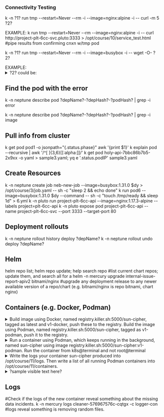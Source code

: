 ### Connectivity Testing ###
<p>k -n ?1? run tmp --restart=Never --rm -i --image=nginx:alpine -i -- curl -m 5 ?2? </p>
EXAMPLE:
k run tmp --restart=Never --rm --image=nginx:alpine -i -- curl http://project-plt-6cc-svc.pluto:3333 > /opt/course/10/service_test.html #pipe results from confirming cnxn w/tmp pod

<p>k -n ?1? run tmp --restart=Never --rm -i --image=busybox -i -- wget -O- ?2? </p>
EXAMPLE:

<details><summary>?2? could be:</summary>
<p>
  
```bash  
http://<svcName.namespace>:<port#>
ClusterIP, e.g. from "k -n ??? get pod -o wide"
```
</p>
</details>
  
## Find the pod with the error ##
<p>k -n neptune describe pod ?depName?-?depHash?-?podHash? | grep -i error </p>
<p>k -n neptune describe pod ?depName?-?depHash?-?podHash? | grep -i image </p>

## Pull info from cluster ##
k get pod pod1 -o jsonpath="{.status.phase}"
awk '{print $1}'
k explain pod --recursive |  awk '/^[ ]{3,6}[[:alpha:]]/'
k get pod holy-api-7bbc86b7b5-2x9xx -o yaml > sample3.yaml; yq e '.status.podIP' sample3.yaml

## Create Resources ##
k -n neptune create job neb-new-job --image=busybox:1.31.0 $dy > /opt/course/3/job.yaml -- sh -c "sleep 2 && echo done"
k run pod6 --image=busybox:1.31.0 $dy --command -- sh -c "touch /tmp/ready && sleep 1d" > 6.yml
k -n pluto run project-plt-6cc-api --image=nginx:1.17.3-alpine --labels project=plt-6cc-api
k -n pluto expose pod project-plt-6cc-api --name project-plt-6cc-svc --port 3333 --target-port 80

## Deployment rollouts ##
k -n neptune rollout history deploy ?depName?
k -n neptune rollout undo deploy ?depName?

## Helm ##
helm repo list; helm repo update; help search repo <chart e.g. nginx>
#list current chart repos; update them, and search all for a <chart>
helm -n mercury upgrade internal-issue-report-apiv2 bitnami/nginx
#upgrade any deployment release to any newer available version of a repo/chart (e.g. bitnami/nginx is repo bitnami, chart nginx)

## Containers (e.g. Docker, Podman) ##
<details><summary>Build image using Docker, named registry.killer.sh:5000/sun-cipher, tagged as latest and v1-docker, push these to the registry. Build the image using Podman, named registry.killer.sh:5000/sun-cipher, tagged as v1-podman, push it to the registry.</summary>
<p>
  
```bash  
sudo docker build -t registry.killer.sh:5000/sun-cipher:latest -t registry.killer.sh:5000/sun-cipher:v1-docker .
sudo docker push registry.killer.sh:5000/sun-cipher:latest
sudo docker push registry.killer.sh:5000/sun-cipher:v1-docker
podman build -t registry.killer.sh:5000/sun-cipher:v1-podman .
podman push registry.killer.sh:5000/sun-cipher:v1-podman
```
</p>
</details>

  

<details><summary>Run a container using Podman, which keeps running in the background, named sun-cipher using image registry.killer.sh:5000/sun-cipher:v1-podman. Run the container from k8s@terminal and not root@terminal</summary>
<p>
  
```bash
su - k8s #only if not already k8s@terminal. Or can just 'exit' from root. To go back to root, sudo su w/no pw.
podman run -d --name sun-cipher registry.killer.sh:5000/sun-cipher:v1-podman
```
</p>
</details>
 
<details><summary>Write the logs your container sun-cipher produced into /opt/course/11/logs. Then write a list of all running Podman containers into /opt/course/11/containers.</summary>
<p>
  
```bash  
podman ps > /opt/course/11/containers
podman logs sun-cipher > /opt/course/11/logs
```
</p>
</details>

<details><summary>?sample visible text here?</summary>
<p>
  
```bash  
?sample hidden text here?
```
</p>
</details>

## Logs ##
#Check if the logs of the new container reveal something about the missing data incidents.
k -n mercury logs cleaner-576967576c-cqtgx -c logger-con #logs reveal something is removing random files.
